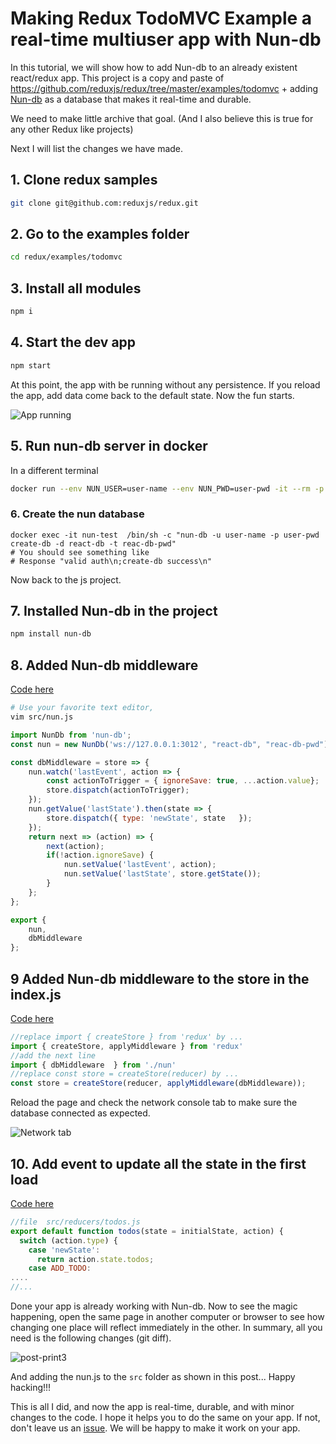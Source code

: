 # Making Redux TodoMVC Example a real-time multiuser app with Nun-db

In this tutorial, we will show how to add Nun-db to an already existent react/redux app. This project is a copy and paste of https://github.com/reduxjs/redux/tree/master/examples/todomvc + adding [Nun-db](https://github.com/mateusfreira/nun-db) as a database that makes it real-time and durable.

We need to make little archive that goal. (And I also believe this is true for any other Redux like projects)

Next I will list the changes we have made.

##  1. Clone redux samples

```bash
git clone git@github.com:reduxjs/redux.git
```

## 2. Go to the examples folder

```bash
cd redux/examples/todomvc
```

## 3. Install all modules

```bash 
npm i
```

## 4. Start the dev app 

```bash
npm start
```




At this point, the app with be running without any persistence. If you reload the app, add data come back to the default state. Now the fun starts.

![App running](https://user-images.githubusercontent.com/234049/123936589-b2d58d80-d96b-11eb-8a25-cf9aeed370dd.png)


## 5. Run nun-db server in docker

In a different terminal

```bash
docker run --env NUN_USER=user-name --env NUN_PWD=user-pwd -it --rm -p 3013:3013 -p 3012:3012 -p 3014:3014 --name nun-test mateusfreira/nun-db

```

### 6. Create the nun database

```
docker exec -it nun-test  /bin/sh -c "nun-db -u user-name -p user-pwd create-db -d react-db -t reac-db-pwd"
# You should see something like
# Response "valid auth\n;create-db success\n"
```

Now back to the js project.

## 7. Installed Nun-db in the project


```bash
npm install nun-db
```

## 8. Added Nun-db middleware

[Code here](https://github.com/mateusfreira/nun-db-js/blob/master/examples/react/src/nun.js)

```bash 
# Use your favorite text editor,
vim src/nun.js
```

```js
import NunDb from 'nun-db';
const nun = new NunDb('ws://127.0.0.1:3012', "react-db", "reac-db-pwd");

const dbMiddleware = store => {
    nun.watch('lastEvent', action => {
        const actionToTrigger = { ignoreSave: true, ...action.value};
        store.dispatch(actionToTrigger);
    });
    nun.getValue('lastState').then(state => {
        store.dispatch({ type: 'newState', state   });
    });
    return next => (action) => {
        next(action);
        if(!action.ignoreSave) {
            nun.setValue('lastEvent', action);
            nun.setValue('lastState', store.getState());
        }
    };
};

export {
    nun,
    dbMiddleware
};
```


## 9 Added Nun-db middleware to the store in the index.js

[Code here](https://github.com/mateusfreira/nun-db-js/blob/master/examples/react/src/index.js#L7)

```js
//replace import { createStore } from 'redux' by ...
import { createStore, applyMiddleware } from 'redux'
//add the next line
import { dbMiddleware  } from './nun'
//replace const store = createStore(reducer) by ...
const store = createStore(reducer, applyMiddleware(dbMiddleware));
```

Reload the page and check the network console tab to make sure the database connected as expected.


![Network tab](https://user-images.githubusercontent.com/234049/123936745-ddbfe180-d96b-11eb-8f7b-ba1a03516561.png)

## 10. Add event to update all the state in the first load

[Code here](https://github.com/mateusfreira/nun-db-js/blob/master/examples/react/src/reducers/todos.js#L14)


```js
//file  src/reducers/todos.js
export default function todos(state = initialState, action) {
  switch (action.type) {
    case 'newState':
      return action.state.todos;
    case ADD_TODO:
....
//...
```
Done your app is already working with Nun-db. Now to see the magic happening, open the same page in another computer or browser to see how changing one place will reflect immediately in the other.
In summary, all you need is the following changes (git diff).

![post-print3](https://user-images.githubusercontent.com/234049/123936905-034ceb00-d96c-11eb-8723-f887c0265594.png)

And adding the nun.js to the `src` folder as shown in this post...
Happy hacking!!!

This is all I did, and now the app is real-time, durable, and with minor changes to the code. 
I hope it helps you to do the same on your app. If not, don't leave us an [issue](https://github.com/mateusfreira/nun-db/issues). We will be happy to make it work on your app.

